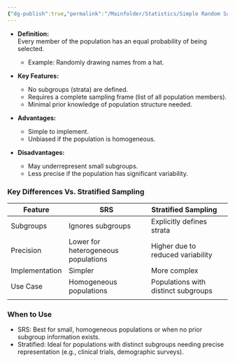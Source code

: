 ```yaml
---
{"dg-publish":true,"permalink":"/Mainfolder/Statistics/Simple Random Sample (SRS)/"}
---
```



- **Definition:**  
  Every member of the population has an equal probability of being selected.  
  - Example: Randomly drawing names from a hat.  

- **Key Features:**  
  - No subgroups (strata) are defined.  
  - Requires a complete sampling frame (list of all population members).  
  - Minimal prior knowledge of population structure needed.  

- **Advantages:**  
  - Simple to implement.  
  - Unbiased if the population is homogeneous.  

- **Disadvantages:**  
  - May underrepresent small subgroups.  
  - Less precise if the population has significant variability.  

### Key Differences  Vs. Stratified Sampling

| Feature        | SRS                                 | Stratified Sampling                 |     |
| -------------- | ----------------------------------- | ----------------------------------- | --- |
| Subgroups      | Ignores subgroups                   | Explicitly defines strata           |     |
| Precision      | Lower for heterogeneous populations | Higher due to reduced variability   |     |
| Implementation | Simpler                             | More complex                        |     |
| Use Case       | Homogeneous populations             | Populations with distinct subgroups |     |
|                |                                     |                                     |     |
### When to Use  
- SRS: Best for small, homogeneous populations or when no prior subgroup information exists.  
- Stratified: Ideal for populations with distinct subgroups needing precise representation (e.g., clinical trials, demographic surveys).  